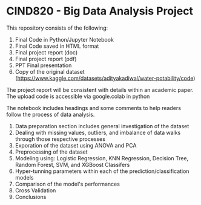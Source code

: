 # CIND820 - Big Data Analysis Project

This repository consists of the following:
1. Final Code in Python/Jupyter Notebook
2. Final Code saved in HTML format
3. Final project report (doc)
4. Final project report (pdf)
5. PPT Final presentation
6. Copy of the original dataset (https://www.kaggle.com/datasets/adityakadiwal/water-potability/code)

The project report will be consistent with details within an academic paper.
The upload code is accessible via google.colab in python


The notebook includes headings and some comments to help readers follow the process of data analysis.
1. Data preparation section includes general investigation of the dataset
2. Dealing with missing values, outliers, and imbalance of data walks through those respective processes
3. Exporation of the dataset using ANOVA and PCA
4. Preprocessing of the dataset 
5. Modeling using: Logistic Regression, KNN Regression, Decision Tree, Random Forest, SVM, and XGBoost Classifers
6. Hyper-tunning parameters within each of the prediction/classification models
7. Comparison of the model's performances
8. Cross Validation
9. Conclusions
